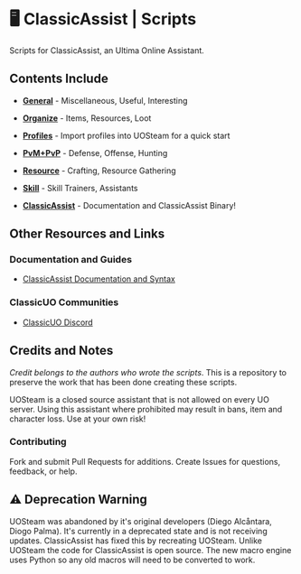 # 🖥  ClassicAssist | Scripts

Scripts for ClassicAssist, an Ultima Online Assistant.

## Contents Include

* [**General**](https://github.com/TheDroidYourLookingFor/ClassicAssist-Macros/tree/master/General) -
 Miscellaneous, Useful, Interesting

* [**Organize**](https://github.com/TheDroidYourLookingFor/ClassicAssist-Macros/tree/master/Organize) -
 Items, Resources, Loot

* [**Profiles**](https://github.com/TheDroidYourLookingFor/ClassicAssist-Macros/tree/master/Profiles) - Import profiles into UOSteam for a quick start

* [**PvM+PvP**](https://github.com/TheDroidYourLookingFor/ClassicAssist-Macros/tree/master/PvX) -
 Defense, Offense, Hunting

* [**Resource**](https://github.com/TheDroidYourLookingFor/ClassicAssist-Macros/tree/master/Resource) -
 Crafting, Resource Gathering

* [**Skill**](https://github.com/TheDroidYourLookingFor/ClassicAssist-Macros/tree/master/Skill) -
 Skill Trainers, Assistants

* [**ClassicAssist**](https://github.com/Reetus/ClassicAssist) -
 Documentation and ClassicAssist Binary!

## Other Resources and Links

### Documentation and Guides

* [ClassicAssist Documentation and Syntax](https://github.com/Reetus/ClassicAssist/wiki/Macro-Commands)

### ClassicUO Communities

* [ClassicUO Discord](https://discord.gg/VdyCpjQ)

## Credits and Notes

*Credit belongs to the authors who wrote the scripts*.
This is a repository to preserve the work that has been done
creating these scripts.

UOSteam is a closed source assistant that is not allowed
on every UO server. Using this assistant where prohibited
may result in bans, item and character loss. Use at your
own risk!

### Contributing

Fork and submit Pull Requests for additions. Create Issues
for questions, feedback, or help.

## ⚠️  Deprecation Warning

UOSteam was abandoned by it's original developers
(Diego Alcåntara, Diogo Palma). It's currently in a
deprecated state and is not receiving
updates. ClassicAssist has fixed this by recreating
UOSteam. Unlike UOSteam the code for ClassicAssist 
is open source. The new macro engine uses Python so any
old macros will need to be converted to work.
